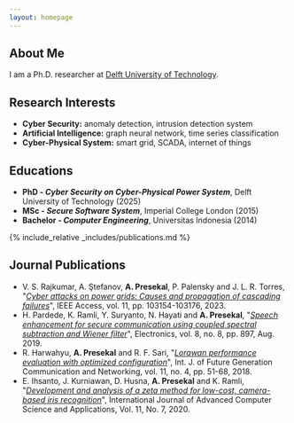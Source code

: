 ```yaml
---
layout: homepage
---
```


## About Me

I am a Ph.D. researcher at [Delft University of Technology](https://research.tudelft.nl/en/persons/a-presekal). 

## Research Interests

- **Cyber Security:** anomaly detection, intrusion detection system
- **Artificial Intelligence:** graph neural network, time series classification
- **Cyber-Physical System:** smart grid, SCADA, internet of things

## Educations

- **PhD - _Cyber Security on Cyber-Physical Power System_**, Delft University of Technology (2025)
- **MSc - _Secure Software System_**, Imperial College London (2015)
- **Bachelor - _Computer Engineering_**, Universitas Indonesia (2014)

{% include_relative _includes/publications.md %}

## Journal Publications

- V. S. Rajkumar, A. Ştefanov,  **A. Presekal**, P. Palensky and J. L. R. Torres, "[*Cyber attacks on power grids: Causes and propagation of cascading failures*](https://ieeexplore.ieee.org/abstract/document/10256104/)", IEEE Access, vol. 11, pp. 103154-103176, 2023.
- H. Pardede, K. Ramli, Y. Suryanto, N. Hayati and **A. Presekal**, "[*Speech enhancement for secure communication using coupled spectral subtraction and Wiener filter*](https://www.mdpi.com/2079-9292/8/8/897)", Electronics, vol. 8, no. 8, pp. 897, Aug. 2019.
- R. Harwahyu, **A. Presekal** and R. F. Sari, "[*Lorawan performance evaluation with optimized configuration*](https://www.researchgate.net/publication/326739399_LoRaWAN_Performance_Evaluation_with_Optimized_Configuration)", Int. J. of Future Generation Communication and Networking, vol. 11, no. 4, pp. 51-68, 2018.
- E. Ihsanto, J. Kurniawan, D. Husna, **A. Presekal** and K. Ramli, "[*Development and analysis of a zeta method for low-cost, camera-based iris recognition*](https://d1wqtxts1xzle7.cloudfront.net/95745937/Paper_42-Development_and_Analysis_of_a_Zeta_Method-libre.pdf?1671033217=&response-content-disposition=inline%3B+filename%3DDevelopment_and_Analysis_of_a_Zeta_Metho.pdf&Expires=1715936022&Signature=IDyhV6RpNvjt8E13yIfx~qHkg7LrXN1Jtmp6ymGFXB3aKPHms5Pq8~ifLWAdBPovqZzCVJRpyFuRgfG~qfwePRGRIYLorxp4~IH2cVE15v34P965LbWJAy-zRK8KosfctoMyvMTDrnXypGOtL6Ua2cOou5nm5ayg4B2JwNFKgOhbDMm6Lm-1Zv04qk0FDl4XI2HKwluQXTdianMZEKiBkCeHXOZV4gbMNFnRfG7g4~wPqTWZyHQj~-WmkKV8kpjiZ5MJNCwnF6J0pMdIGzFJ-EfjNdRj~vBMeUxZcZmyEZZ8oCVzmuIIVlfYjSEtkZDHT7SKPe2NeaWEqsN3q4nu4w__&Key-Pair-Id=APKAJLOHF5GGSLRBV4ZA)",  International Journal of Advanced Computer Science and Applications, Vol. 11, No. 7, 2020.

<!-- {% include_relative _includes/services.md %} -->
